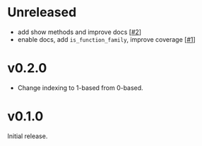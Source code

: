 # Unreleased

- add show methods and improve docs [[#2](https://github.com/tpapp/SpectralKit.jl/pull/2)]
- enable docs, add `is_function_family`, improve coverage [[#1](https://github.com/tpapp/SpectralKit.jl/pull/1)]

# v0.2.0

- Change indexing to 1-based from 0-based.

# v0.1.0

Initial release.
